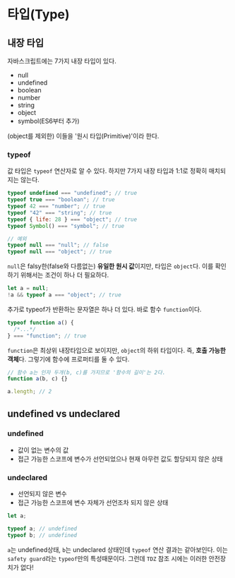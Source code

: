 # 타입(Type)

## 내장 타입

자바스크립트에는 7가지 내장 타입이 있다.

- null
- undefined
- boolean
- number
- string
- object
- symbol(ES6부터 추가)

(object를 제외한) 이들을 '원시 타입(Primitive)'이라 한다.

### typeof

값 타입은 `typeof` 연산자로 알 수 있다. 하지만 7가지 내장 타입과 1:1로 정확히 매치되지는 않는다.

```js
typeof undefined === "undefined"; // true
typeof true === "boolean"; // true
typeof 42 === "number"; // true
typeof "42" === "string"; // true
typeof { life: 28 } === "object"; // true
typeof Symbol() === "symbol"; // true

// 예외
typeof null === "null"; // false
typeof null === "object"; // true
```

`null`은 falsy한(false와 다름없는) **유일한 원시 값**이지만, 타입은 `object`다. 이를 확인하기 위해서는 조건이 하나 더 필요하다.

```js
let a = null;
!a && typeof a === "object"; // true
```

추가로 typeof가 반환하는 문자열은 하나 더 있다. 바로 함수 `function`이다.

```js
typeof function a() {
  /*...*/
} === "function"; // true
```

`function`은 최상위 내장타입으로 보이지만, `object`의 하위 타입이다. 즉, **호출 가능한 객체**다. 그렇기에 함수에 프로퍼티를 둘 수 있다.

```js
// 함수 a는 인자 두개(b, c)를 가지므로 '함수의 길이'는 2다.
function a(b, c) {}

a.length; // 2
```

## undefined vs undeclared

### undefined

- 값이 없는 변수의 값
- 접근 가능한 스코프에 변수가 선언되었으나 현재 아무런 값도 할당되지 않은 상태

### undeclared

- 선언되지 않은 변수
- 접근 가능한 스코프에 변수 자체가 선언조차 되지 않은 상태

```js
let a;

typeof a; // undefined
typeof b; // undefined
```

`a`는 undefined상태, `b`는 undeclared 상태인데 `typeof` 연산 결과는 같아보인다. 이는 `safety guard`라는 `typeof`만의 특성때문이다. 그런데 `TDZ` 참조 시에는 이러한 안전장치가 없다!
